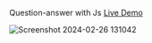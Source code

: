 Question-answer with Js [Live Demo](https://davit2605.github.io/Question-answer/)

![Screenshot 2024-02-26 131042](https://github.com/Davit2605/Davit2605.github.io/assets/125227660/1651dddd-e44d-4671-962e-eae8e0f6c9ee)

